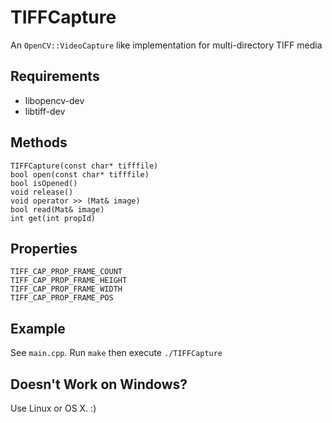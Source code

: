 # TIFFCapture

An `OpenCV::VideoCapture` like implementation for multi-directory TIFF media

## Requirements

* libopencv-dev
* libtiff-dev

## Methods

    TIFFCapture(const char* tifffile)
    bool open(const char* tifffile)
    bool isOpened()
    void release()
    void operator >> (Mat& image)
    bool read(Mat& image)
    int get(int propId)

## Properties

    TIFF_CAP_PROP_FRAME_COUNT
    TIFF_CAP_PROP_FRAME_HEIGHT
    TIFF_CAP_PROP_FRAME_WIDTH
    TIFF_CAP_PROP_FRAME_POS

## Example

See `main.cpp`. Run `make` then execute `./TIFFCapture`

## Doesn't Work on Windows?

Use Linux or OS X. :)